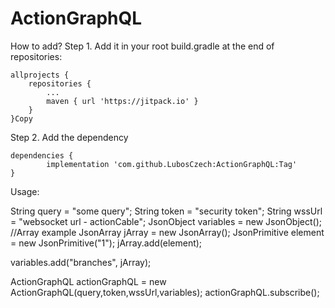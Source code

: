 # ActionGraphQL


How to add?
Step 1.
Add it in your root build.gradle at the end of repositories:

	allprojects {
		repositories {
			...
			maven { url 'https://jitpack.io' }
		}
	}Copy
Step 2. 
Add the dependency

	dependencies {
	        implementation 'com.github.LubosCzech:ActionGraphQL:Tag'
	}


Usage:

String query = "some query";
String token = "security token";
String wssUrl = "websocket url - actionCable";
JsonObject variables = new JsonObject();
//Array example
JsonArray jArray = new JsonArray();
JsonPrimitive element = new JsonPrimitive("1");
jArray.add(element);

variables.add("branches", jArray);


ActionGraphQL actionGraphQL = new ActionGraphQL(query,token,wssUrl,variables); actionGraphQL.subscribe();